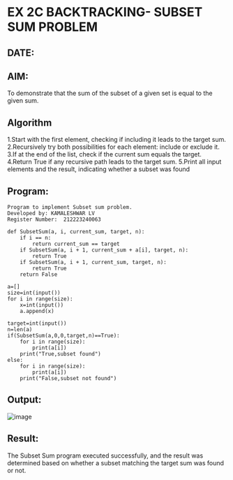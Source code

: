 # EX 2C BACKTRACKING- SUBSET SUM PROBLEM
## DATE:
## AIM:
To demonstrate that the sum of the subset of a given set is equal to the given sum.


## Algorithm
1.Start with the first element, checking if including it leads to the target sum.
2.Recursively try both possibilities for each element: include or exclude it.
3.If at the end of the list, check if the current sum equals the target.
4.Return True if any recursive path leads to the target sum.
5.Print all input elements and the result, indicating whether a subset was found
## Program:
~~~
Program to implement Subset sum problem.
Developed by: KAMALESHWAR LV
Register Number:  212223240063

def SubsetSum(a, i, current_sum, target, n):
    if i == n:
        return current_sum == target
    if SubsetSum(a, i + 1, current_sum + a[i], target, n):
        return True
    if SubsetSum(a, i + 1, current_sum, target, n):
        return True
    return False

a=[]
size=int(input())
for i in range(size):
    x=int(input())
    a.append(x)

target=int(input())
n=len(a)
if(SubsetSum(a,0,0,target,n)==True):
    for i in range(size):
        print(a[i])
    print("True,subset found")
else:
    for i in range(size):
        print(a[i])
    print("False,subset not found")

~~~

## Output:
![image](https://github.com/user-attachments/assets/63994e11-fdf2-4313-8c29-ef4b459af723)

## Result:
The Subset Sum program executed successfully, and the result was determined based on whether a subset matching the target sum was found or not.
